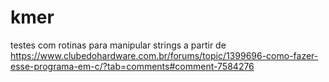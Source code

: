 # kmer
 testes com rotinas para manipular strings
a partir de
https://www.clubedohardware.com.br/forums/topic/1399696-como-fazer-esse-programa-em-c/?tab=comments#comment-7584276
